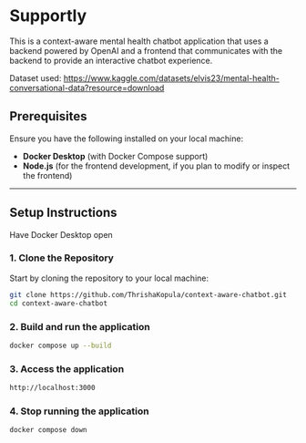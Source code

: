 # Supportly

This is a context-aware mental health chatbot application that uses a backend powered by OpenAI and a frontend that communicates with the backend to provide an interactive chatbot experience.

Dataset used: https://www.kaggle.com/datasets/elvis23/mental-health-conversational-data?resource=download

## Prerequisites

Ensure you have the following installed on your local machine:

- **Docker Desktop** (with Docker Compose support)
- **Node.js** (for the frontend development, if you plan to modify or inspect the frontend)

---

## Setup Instructions

Have Docker Desktop open

### 1. Clone the Repository

Start by cloning the repository to your local machine:

```sh
git clone https://github.com/ThrishaKopula/context-aware-chatbot.git
cd context-aware-chatbot
```

### 2. Build and run the application

```sh
docker compose up --build
```

### 3. Access the application

```sh
http://localhost:3000
```


### 4. Stop running the application

```sh
docker compose down
```


